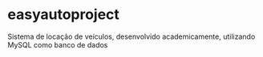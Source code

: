 # easyautoproject
Sistema de locação de veículos, desenvolvido academicamente, utilizando MySQL como banco de dados
